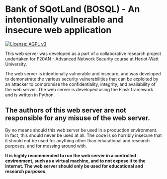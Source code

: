 # Bank of SQotLand (BOSQL) - An intentionally vulnerable and insecure web application

[![License: AGPL v3](https://img.shields.io/badge/License-AGPL%20v3-blue.svg)](https://www.gnu.org/licenses/agpl-3.0)

This web server was developed as a part of a collaborative research project undertaken for F20AN - Advanced Network Security course at Heriot-Watt University. 

The web server is intentionally vulnerable and insecure, and was developed to demonstrate the various security vulnerabilities that can be exploited by an attacker to compromise the confidentiality, integrity, and availability of the web server. The web server is developed using the Flask framework and is written in Python.

## The authors of this web server are not responsible for any misuse of the web server.

By no means should this web server be used in a production environment. In fact, this should never be used at all. The code is so horribly insecure that it should not be used for anything other than educational and research purposes, and for messing around with.

**It is highly recommended to run the web server in a controlled environment, such as a virtual machine, and to not expose it to the internet. The web server should only be used for educational and research purposes.**
